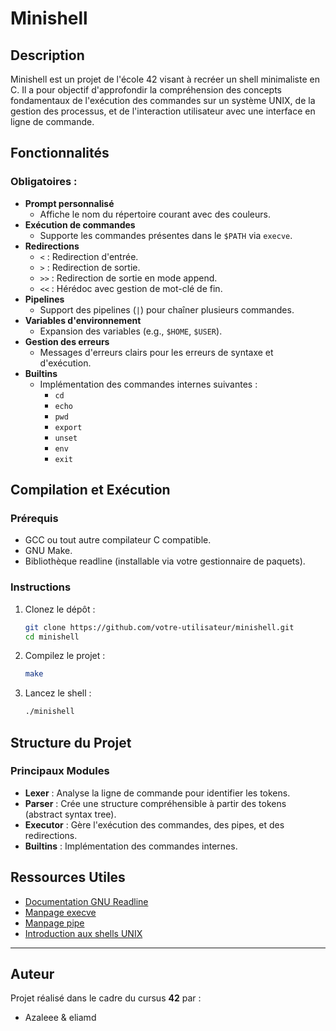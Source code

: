 # Minishell

## Description
Minishell est un projet de l'école 42 visant à recréer un shell minimaliste en C. Il a pour objectif d'approfondir la compréhension des concepts fondamentaux de l'exécution des commandes sur un système UNIX, de la gestion des processus, et de l'interaction utilisateur avec une interface en ligne de commande.

## Fonctionnalités

### Obligatoires :
- **Prompt personnalisé**
  - Affiche le nom du répertoire courant avec des couleurs.
- **Exécution de commandes**
  - Supporte les commandes présentes dans le `$PATH` via `execve`.
- **Redirections**
  - `<` : Redirection d'entrée.
  - `>` : Redirection de sortie.
  - `>>` : Redirection de sortie en mode append.
  - `<<` : Hérédoc avec gestion de mot-clé de fin.
- **Pipelines**
  - Support des pipelines (`|`) pour chaîner plusieurs commandes.
- **Variables d'environnement**
  - Expansion des variables (e.g., `$HOME`, `$USER`).
- **Gestion des erreurs**
  - Messages d'erreurs clairs pour les erreurs de syntaxe et d'exécution.
- **Builtins**
  - Implémentation des commandes internes suivantes :
    - `cd`
    - `echo`
    - `pwd`
    - `export`
    - `unset`
    - `env`
    - `exit`

## Compilation et Exécution

### Prérequis
- GCC ou tout autre compilateur C compatible.
- GNU Make.
- Bibliothèque readline (installable via votre gestionnaire de paquets).

### Instructions
1. Clonez le dépôt :
   ```bash
   git clone https://github.com/votre-utilisateur/minishell.git
   cd minishell
   ```
2. Compilez le projet :
   ```bash
   make
   ```
3. Lancez le shell :
   ```bash
   ./minishell
   ```

## Structure du Projet

### Principaux Modules
- **Lexer** : Analyse la ligne de commande pour identifier les tokens.
- **Parser** : Crée une structure compréhensible à partir des tokens (abstract syntax tree).
- **Executor** : Gère l'exécution des commandes, des pipes, et des redirections.
- **Builtins** : Implémentation des commandes internes.

## Ressources Utiles
- [Documentation GNU Readline](https://tiswww.case.edu/php/chet/readline/rltop.html)
- [Manpage execve](https://man7.org/linux/man-pages/man2/execve.2.html)
- [Manpage pipe](https://man7.org/linux/man-pages/man2/pipe.2.html)
- [Introduction aux shells UNIX](https://linuxcommand.org/)

---

## Auteur
Projet réalisé dans le cadre du cursus **42** par :
- Azaleee & eliamd

